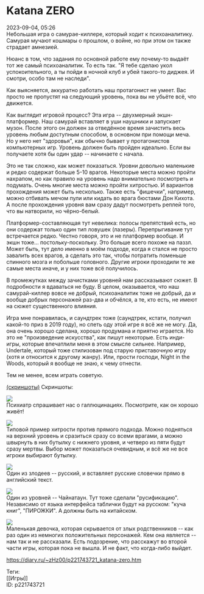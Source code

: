 Katana ZERO
============

   
 2023-09-04, 05:26   
  Небольшая игра о самурае-киллере, который ходит к психоаналитику. Самурая мучают кошмары о прошлом, о войне, но при этом он также страдает амнезией.   
   
 Нюанс в том, что задания по основной работе ему почему-то выдаёт тот же самый психоаналитик. То есть так. "Я тебе сделаю укол успокоительного, а ты пойди в ночной клуб и убей такого-то диджея. И смотри, особо там не наследи".   
   
 Как выясняется, аккуратно работать наш протагонист не умеет. Вас просто не пропустят на следующий уровень, пока вы не убьёте всё, что движется.   
   
 Как выглядит игровой процесс? Эта игра -- двухмерный экшн-платформер. Наш самурай вставляет в уши наушники и запускает музон. После этого он должен за отведённое время зачистить весь уровень любым доступным способом, в основном при помощи меча. Но у него нет "здоровья", как обычно бывает у протагонистов компьютерных игр. Уровень должен быть пройден идеально. Если вы получаете хотя бы один удар -- начинаете с начала.   
   
 Это не так сложно, как может показаться. Уровни довольно маленькие и редко содержат больше 5-10 врагов. Некоторые места можно пройти нахрапом, но как правило на уровень надо внимательно посмотреть и подумать. Очень многие места можно пройти хитростью. И вариантов прохождения может быть несколько. Также есть "фишечки", например, можно отбивать мечом пули или кидать во врага бюстами Дон Кихота. А после прохождения уровня вам сразу дадут посмотреть реплей того, что вы натворили, но чёрно-белый.   
   
 Платформер-составляющая тут невелика: полосы препятствий есть, но они содержат только один тип ловушек (лазеры). Перепрыгивание тут встречается редко. Честно говоря, это и не платформер вообще. И экшн тоже... постольку-поскольку. Это больше всего похоже на паззл. Может быть, тут дело именно в моём подходе, когда я стался не просто завалить всех врагов, а сделать это так, чтобы потратить поменьше спинного мозга и побольше головного. Другие игроки проходили те же самые места иначе, и у них тоже всё получилось.   
   
 В промежутках между зачистками уровней нам рассказывают сюжет. В подробности я вдаваться не буду. В целом, оказывается, что наш самурай-киллер вовсе не добрый, психоаналитик тоже не добрый, да и вообще добрых персонажей раз-два и обчёлся, а те, кто есть, не имеют на сюжет существенного влияния.   
   
 Игра мне понравилась, и саундтрек тоже (саундтрек, кстати, получил какой-то приз в 2019 году), но спеть оду этой игре я всё же не могу. Да, она очень хорошо сделана, хорошо продумана и приятно играется. Но это не "произведение искусства", как пишут некоторые. Есть инди-игры, которые впечатлили меня в этом смысле сильнее. Например, Undertale, который тоже стилизован под старую приставочную игру (хотя и относится к другому жанру). Или, прости господи, Night in the Woods, который я вообще не знаю, к чему отнести.   
   
 Тем не менее, всем играть советую.   
   
  [(скриншоты)](https://zHz00.diary.ru/p221743721.htm?index=1#linkmore221743721m1)    Скриншоты:   
    
  [![](https://i.yapx.ru/WckQel.jpg)](https://yapx.ru/image/WckQe)    
 Психиатр спрашивает нас о галлюцинациях. Посмотрите, как он хорошо живёт!   
   
  [![](https://i.yapx.ru/WckQfl.jpg)](https://yapx.ru/image/WckQf)    
 Типовой пример хитрости против прямого подхода. Можно подняться на верхний уровень и сразиться сразу со всеми врагами, а можно швырнуть в них бутылку с нижнего уровня, и четверо из пяти будут сразу мертвы. Выбор может показаться очевидным, и всё же не все игроки выбирают бутылку.   
   
  [![](https://i.yapx.ru/WckQgl.jpg)](https://yapx.ru/image/WckQg)    
 Один из злодеев -- русский, и вставляет русские словечки прямо в английский текст.   
   
  [![](https://i.yapx.ru/WckQil.jpg)](https://yapx.ru/image/WckQi)    
 Один из уровней -- Чайнатаун. Тут тоже сделали "русификацию". Независимо от языка интерфейса таблички будут на русском: "куча книг", "ПИРОЖКИ". А должны быть на китайском.   
   
  [![](https://i.yapx.ru/WckQjl.jpg)](https://yapx.ru/image/WckQj)    
 Маленькая девочка, которая скрывается от злых родственников -- как раз один из немногих положительных персонажей. Кем она является -- нам так и не рассказали. Есть подозрение, что расскажут во второй части игры, которая пока не вышла. И не факт, что когда-либо выйдет.   
      
    
 <https://diary.ru/~zHz00/p221743721_katana-zero.htm>   
   
 Теги:   
 [[Игры]]   
 ID: p221743721